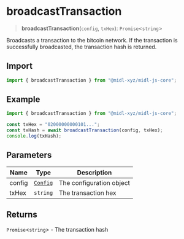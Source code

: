 # broadcastTransaction

> **broadcastTransaction**(`config`, `txHex`): `Promise`\<`string`\>

Broadcasts a transaction to the bitcoin network. If the transaction is successfully broadcasted, the transaction hash is returned.

## Import

```ts
import { broadcastTransaction } from "@midl-xyz/midl-js-core";
```

## Example

```ts
import { broadcastTransaction } from "@midl-xyz/midl-js-core";

const txHex = "02000000000101...";
const txHash = await broadcastTransaction(config, txHex);
console.log(txHash);
```

## Parameters

| Name   | Type                                                            | Description              |
| ------ | --------------------------------------------------------------- | ------------------------ |
| config | [`Config`](../configuration.md#creating-a-configuration-object) | The configuration object |
| txHex  | `string`                                                        | The transaction hex      |

## Returns

`Promise`\<`string`\> - The transaction hash
